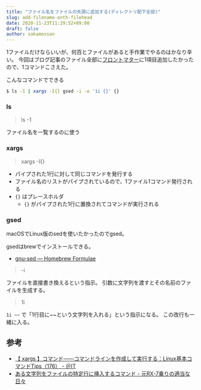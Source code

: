 ```yaml
---
title: "ファイル名をファイルの先頭に追加する(ディレクトリ配下全部)"
slug: add-filename-onth-filehead
date: 2020-11-23T11:29:52+09:00
draft: false
author: sakamossan
---
```


1ファイルだけならいいが、何百とファイルがあると手作業でやるのはかなり辛い。
今回はブログ記事のファイル全部に[フロントマター](https://qiita.com/amay077/items/e27f9b4e2374b70a5dfb)に1項目追加したかったので、1コマンドこさえた。

こんなコマンドでできる

```bash
$ ls -1 | xargs -I{} gsed -i -e '1i {}' {}
```

### ls

> ls -1

ファイル名を一覧するのに使う

### xargs

> xargs -I{}

- パイプされた1行に対して同じコマンドを発行する
- ファイル名のリストがパイプされているので、1ファイル1コマンド発行される
- `{}` はプレースホルダ
    - `{}` がパイプされた1行に置換されてコマンドが実行される

### gsed

macOSでLinux版のsedを使いたかったのでgsed。

gsedはbrewでインストールできる。

- [gnu-sed — Homebrew Formulae](https://formulae.brew.sh/formula/gnu-sed)

> -i

ファイルを直接書き換えるという指示。
引数に文字列を渡すとその名前のファイルを生成する。

> 1i

`1i ~~` で「1行目に~~という文字列を入れる」という指示になる。
この改行も一緒に入る。


## 参考

- [【 xargs 】コマンド――コマンドラインを作成して実行する：Linux基本コマンドTips（176） - ＠IT](https://www.atmarkit.co.jp/ait/articles/1801/19/news014.html)
- [ある文字列をファイルの特定行に挿入するコマンド - 元RX-7乗りの適当な日々](https://www.na3.jp/entry/20110310/p1)
